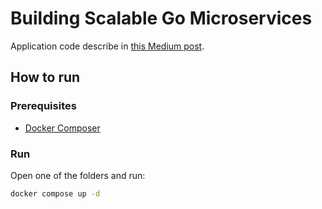 # Building Scalable Go Microservices

Application code describe in [this Medium post](https://medium.com/@dmytro.misik/building-scalable-go-microservices-15d3bc7e28bb).

## How to run

### Prerequisites

- [Docker Composer](https://docs.docker.com/compose/install/)

### Run

Open one of the folders and run:

```bash
docker compose up -d
```
